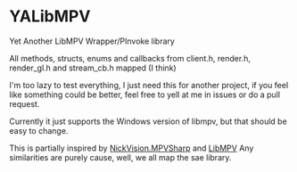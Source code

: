 # YALibMPV
Yet Another LibMPV Wrapper/PInvoke library

All methods, structs, enums and callbacks from client.h, render.h, render_gl.h and stream_cb.h mapped (I think)

I'm too lazy to test everything, I just need this for another project, if you feel like something could be better, feel free to yell at me in issues or do a pull request.

Currently it just supports the Windows version of libmpv, but that should be easy to change.

This is partially inspired by [NickVision.MPVSharp](https://github.com/NickvisionApps/MPVSharp) and [LibMPV](https://github.com/homov/LibMpv) 
Any similarities are purely cause, well, we all map the sae library.
